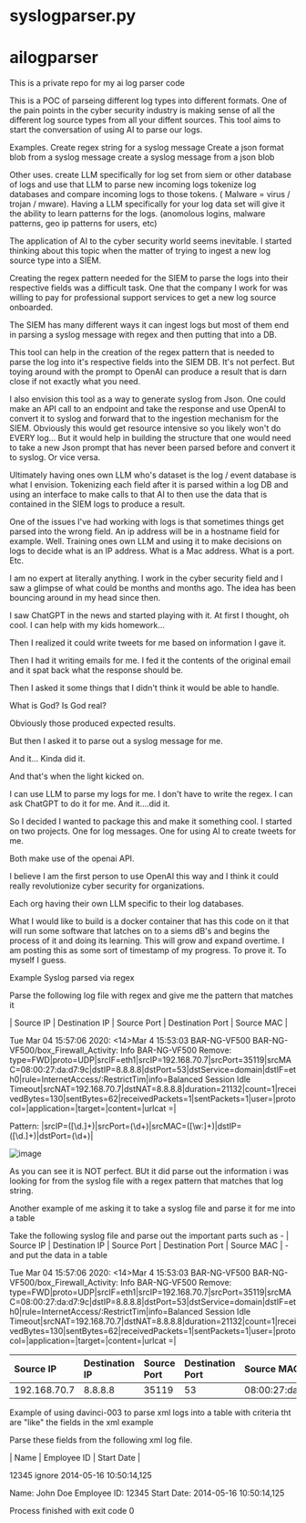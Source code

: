 # syslogparser.py

# ailogparser
This is a private repo for my ai log parser code

This is a POC of parseing different log types into different formats. One of the pain points in the cyber security industry is making sense of all the different log source types from all your diffent sources. This tool aims to start the conversation of using AI to parse our logs. 

Examples. 
  Create regex string for a syslog message
  Create a json format blob from a syslog message
  create a syslog message from a json blob
  
Other uses.
  create LLM specifically for log set from siem or other database of logs and use that LLM to parse new incoming logs
  tokenize log databases and compare incoming logs to those tokens. ( Malware = virus / trojan / mware). Having a LLM specifically for your log data set will give it the   ability to learn patterns for the logs. (anomolous logins, malware patterns, geo ip patterns for users, etc)

The application of AI to the cyber security world seems inevitable. I started thinking about this topic when the matter of trying to ingest a new log source type into a SIEM. 

Creating the regex pattern needed for the SIEM to parse the logs into their respective fields was a difficult task. One that the company I work for was willing to pay for professional support services to get a new log source onboarded. 

The SIEM has many different ways it can ingest logs but most of them end in parsing a syslog message with regex and then putting that into a DB. 

This tool can help in the creation of the regex pattern that is needed to parse the log into it's respective fields into the SIEM DB. It's not perfect. But toying around with the prompt to OpenAI can produce a result that is darn close if not exactly what you need. 

I also envision this tool as a way to generate syslog from Json. One could make an API call to an endpoint and take the response and use OpenAI to convert it to syslog and forward that to the ingestion mechanism for the SIEM. Obviously this would get resource intensive so you likely won't do EVERY log... But it would help in building the structure that one would need to take a new Json prompt that has never been parsed before and convert it to syslog. Or vice versa. 

Ultimately having ones own LLM who's dataset is the log / event database is what I envision. Tokenizing each field after it is parsed within a log DB and using an interface to make calls to that AI to then use the data that is contained in the SIEM logs to produce a result. 

One of the issues I've had working with logs is that sometimes things get parsed into the wrong field. An ip address will be in a hostname field for example. Well. Training ones own LLM and using it to make decisions on logs to decide what is an IP address. What is a Mac address. What is a port. Etc. 

I am no expert at literally anything. I work in the cyber security field and I saw a glimpse of what could be months and months ago. The idea has been bouncing around in my head since then. 

I saw ChatGPT in the news and started playing with it. At first I thought, oh cool. I can help with my kids homework... 

Then I realized it could write tweets for me based on information I gave it. 

Then I had it writing emails for me. I fed it the contents of the original email and it spat back what the response should be. 

Then I asked it some things that I didn't think it would be able to handle. 

What is God? Is God real?

Obviously those produced expected results. 

But then I asked it to parse out a syslog message for me. 

And it... Kinda did it. 

And that's when the light kicked on. 

I can use LLM to parse my logs for me. I don't have to write the regex. I can ask ChatGPT to do it for me. And it....did it. 

So I decided I wanted to package this and make it something cool. I started on two projects. One for log messages. One for using AI to create tweets for me. 

Both make use of the openai API. 

I believe I am the first person to use OpenAI this way and I think it could really revolutionize cyber security for organizations. 

Each org having their own LLM specific to their log databases. 

What I would like to build is a docker container that has this code on it that will run some software that latches on to a siems dB's and begins the process of it and doing its learning. This will grow and expand overtime. I am posting this as some sort of timestamp of my progress. To prove it. To myself I guess. 



Example Syslog parsed via regex

Parse the following log file with regex and give me the pattern that matches it

| Source IP | Destination IP | Source Port | Destination Port | Source MAC |

Tue Mar 04 15:57:06 2020: <14>Mar  4 15:53:03 BAR-NG-VF500 BAR-NG-VF500/box_Firewall_Activity:  Info     BAR-NG-VF500 Remove: type=FWD|proto=UDP|srcIF=eth1|srcIP=192.168.70.7|srcPort=35119|srcMAC=08:00:27:da:d7:9c|dstIP=8.8.8.8|dstPort=53|dstService=domain|dstIF=eth0|rule=InternetAccess/<App>:RestrictTim|info=Balanced Session Idle Timeout|srcNAT=192.168.70.7|dstNAT=8.8.8.8|duration=21132|count=1|receivedBytes=130|sentBytes=62|receivedPackets=1|sentPackets=1|user=|protocol=|application=|target=|content=|urlcat
=|

Pattern: \|srcIP=([\d.]+)\|srcPort=(\d+)\|srcMAC=([\w:]+)\|dstIP=([\d.]+)\|dstPort=(\d+)\|
  
  ![image](https://user-images.githubusercontent.com/12946325/210158248-5d71df02-8e6a-4adc-8f86-de4ec40e482d.png)

  
 As you can see it is NOT perfect. BUt it did parse out the information i was looking for from the syslog file with a regex pattern that matches that log string.
 
 
 Another example of me asking it to take a syslog file and parse it for me into a table
 
 Take the following syslog file and parse out the important parts such as - | Source IP | Destination IP | Source Port | Destination Port | Source MAC | - and put the data in a table

Tue Mar 04 15:57:06 2020: <14>Mar  4 15:53:03 BAR-NG-VF500 BAR-NG-VF500/box_Firewall_Activity:  Info     BAR-NG-VF500 Remove: type=FWD|proto=UDP|srcIF=eth1|srcIP=192.168.70.7|srcPort=35119|srcMAC=08:00:27:da:d7:9c|dstIP=8.8.8.8|dstPort=53|dstService=domain|dstIF=eth0|rule=InternetAccess/<App>:RestrictTim|info=Balanced Session Idle Timeout|srcNAT=192.168.70.7|dstNAT=8.8.8.8|duration=21132|count=1|receivedBytes=130|sentBytes=62|receivedPackets=1|sentPackets=1|user=|protocol=|application=|target=|content=|urlcat
=|

| Source IP | Destination IP | Source Port | Destination Port | Source MAC |
|:----------|:---------------|:------------|:-----------------|:-----------|
| 192.168.70.7 | 8.8.8.8 | 35119 | 53 | 08:00:27:da:d7:9c |

  
Example of using davinci-003 to parse xml logs into a table with criteria tht are "like" the fields in the xml example
  
  Parse these fields from the following xml log file.

| Name | Employee ID | Start Date |

<xml>
   <name firstName="John" lastName="Doe" />
   <employeeId>12345</employeeId>
   <other>ignore</other>
   <dateJoined>2014-05-16 10:50:14,125</dateJoined>
</xml>


Name: John Doe
Employee ID: 12345
Start Date: 2014-05-16 10:50:14,125

Process finished with exit code 0
